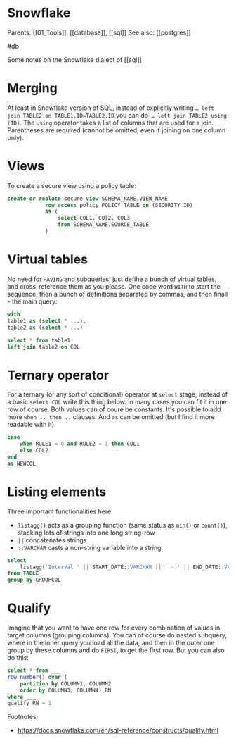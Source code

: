 # Snowflake

Parents: [[01_Tools]], [[database]], [[sql]]
See also: [[postgres]]

#db


Some notes on the Snowflake dialect of [[sql]]

# Merging

At least in Snowflake version of SQL, instead of explicitly writing `… left join TABLE2 on TABLE1.ID=TABLE2.ID` you can do` … left join TABLE2 using (ID)`. The `using` operator takes a list of columns that are used for a join. Parentheses are required (cannot be omitted, even if joining on one column only).

# Views

To create a secure view using a policy table:
```sql
create or replace secure view SCHEMA_NAME.VIEW_NAME
            row access policy POLICY_TABLE on (SECURITY_ID)
            AS (
                select COL1, COl2, COL3
                from SCHEMA_NAME.SOURCE_TABLE
            )
```

# Virtual tables

No need for `HAVING` and subqueries: just defihe a bunch of virtual tables, and cross-reference them as you please. One code word `WITH` to start the sequence, then a bunch of definitions separated by commas, and then finall - the main query:

```sql
with
table1 as (select * ...),
table2 as (select * ...)

select * from table1
left join table2 on COL
```

# Ternary operator

For a ternary (or any sort of conditional) operator at `select` stage, instead of a basic `select COL` write this thing below. In many cases you can fit it in one row of course. Both values can of coure be constants. It's possible to add more `when .. then ..` clauses. And `as` can be omitted (but I find it more readable with it).

```sql
case 
    when RULE1 = 0 and RULE2 = 1 then COL1
    else COL2
end
as NEWCOL
```

# Listing elements

Three important functionalities here:
* `listagg()` acts as a grouping function (same status as `min()` or `count()`), stacking lots of strings into one long string-row
* `||` concatenates strings
* `::VARCHAR` casts a non-string variable into a string

```sql
select
    listagg('Interval ' || START_DATE::VARCHAR || ' - ' || END_DATE::VARCHAR, ',') as NEWCOL
from TABLE
group by GROUPCOL
```

# Qualify

Imagine that you want to have one row for every combination of values in target columns (grouping columns). You can of course do nested subquery, where in the inner query you load all the data, and then in the outer one group by these columns and do `FIRST`, to get the first row. But you can also do this:

```sql
select * from ___
row_number() over (
    partition by COLUMN1, COLUMN2 
    order by COLUMN3, COLUMN4) RN
where ___
qualify RN = 1
```

Footnotes:
* https://docs.snowflake.com/en/sql-reference/constructs/qualify.html